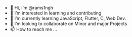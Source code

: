 - 👋 Hi, I’m @rams1ngh
- 👀 I’m interested in learning and contributing
- 🌱 I’m currently learning JavaScript, Flutter, C, Web Dev.
- 💞️ I’m looking to collaborate on Minor and major Projects 
- 📫 How to reach me ...

<!---
rams1ngh/rams1ngh is a ✨ special ✨ repository because its `README.md` (this file) appears on your GitHub profile.
You can click the Preview link to take a look at your changes.
--->
